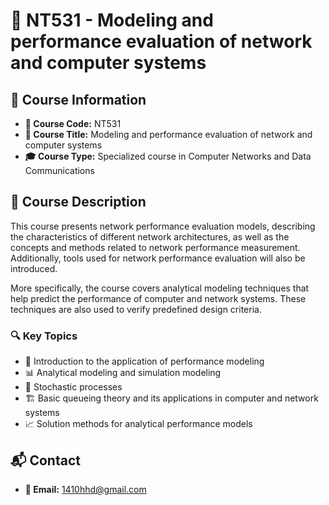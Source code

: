 # 📘 NT531 - Modeling and performance evaluation of network and computer systems

## 📌 Course Information
- **📛 Course Code:** NT531  
- **📖 Course Title:** Modeling and performance evaluation of network and computer systems  
- **🎓 Course Type:** Specialized course in Computer Networks and Data Communications  

## 📜 Course Description
This course presents network performance evaluation models, describing the characteristics of different network architectures, as well as the concepts and methods related to network performance measurement. Additionally, tools used for network performance evaluation will also be introduced.  

More specifically, the course covers analytical modeling techniques that help predict the performance of computer and network systems. These techniques are also used to verify predefined design criteria.  

### 🔍 **Key Topics**
- 📌 Introduction to the application of performance modeling  
- 📊 Analytical modeling and simulation modeling  
- 🎲 Stochastic processes  
- 🏗️ Basic queueing theory and its applications in computer and network systems  
- 📈 Solution methods for analytical performance models  

## 📬 Contact
- **💌 Email:** 1410hhd@gmail.com
